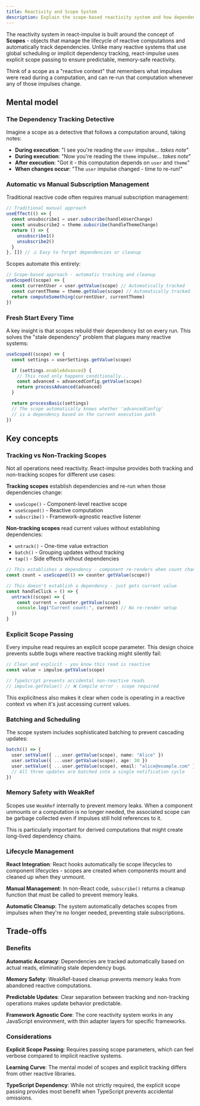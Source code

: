 ```yaml
---
title: Reactivity and Scope System
description: Explain the scope-based reactivity system and how dependency tracking works
---
```


The reactivity system in react-impulse is built around the concept of **Scopes** - objects that manage the lifecycle of reactive computations and automatically track dependencies. Unlike many reactive systems that use global scheduling or implicit dependency tracking, react-impulse uses explicit scope passing to ensure predictable, memory-safe reactivity.

Think of a scope as a "reactive context" that remembers what impulses were read during a computation, and can re-run that computation whenever any of those impulses change.

## Mental model

### The Dependency Tracking Detective

Imagine a scope as a detective that follows a computation around, taking notes:

- **During execution**: "I see you're reading the `user` impulse... _takes note_"
- **During execution**: "Now you're reading the `theme` impulse... _takes note_"
- **After execution**: "Got it - this computation depends on `user` and `theme`"
- **When changes occur**: "The `user` impulse changed - time to re-run!"

### Automatic vs Manual Subscription Management

Traditional reactive code often requires manual subscription management:

```typescript
// Traditional manual approach
useEffect(() => {
  const unsubscribe1 = user.subscribe(handleUserChange)
  const unsubscribe2 = theme.subscribe(handleThemeChange)
  return () => {
    unsubscribe1()
    unsubscribe2()
  }
}, []) // ⚠️ Easy to forget dependencies or cleanup
```

Scopes automate this entirely:

```typescript
// Scope-based approach - automatic tracking and cleanup
useScoped((scope) => {
  const currentUser = user.getValue(scope) // Automatically tracked
  const currentTheme = theme.getValue(scope) // Automatically tracked
  return computeSomething(currentUser, currentTheme)
})
```

### Fresh Start Every Time

A key insight is that scopes rebuild their dependency list on every run. This solves the "stale dependency" problem that plagues many reactive systems:

```typescript
useScoped((scope) => {
  const settings = userSettings.getValue(scope)

  if (settings.enableAdvanced) {
    // This read only happens conditionally...
    const advanced = advancedConfig.getValue(scope)
    return processAdvanced(advanced)
  }

  return processBasic(settings)
  // The scope automatically knows whether 'advancedConfig'
  // is a dependency based on the current execution path
})
```

## Key concepts

### Tracking vs Non-Tracking Scopes

Not all operations need reactivity. React-impulse provides both tracking and non-tracking scopes for different use cases:

**Tracking scopes** establish dependencies and re-run when those dependencies change:

- `useScope()` - Component-level reactive scope
- `useScoped()` - Reactive computation
- `subscribe()` - Framework-agnostic reactive listener

**Non-tracking scopes** read current values without establishing dependencies:

- `untrack()` - One-time value extraction
- `batch()` - Grouping updates without tracking
- `tap()` - Side effects without dependencies

```typescript
// This establishes a dependency - component re-renders when count changes
const count = useScoped(() => counter.getValue(scope))

// This doesn't establish a dependency - just gets current value
const handleClick = () => {
  untrack((scope) => {
    const current = counter.getValue(scope)
    console.log("Current count:", current) // No re-render setup
  })
}
```

### Explicit Scope Passing

Every impulse read requires an explicit scope parameter. This design choice prevents subtle bugs where reactive tracking might silently fail:

```typescript
// Clear and explicit - you know this read is reactive
const value = impulse.getValue(scope)

// TypeScript prevents accidental non-reactive reads
// impulse.getValue() // ❌ Compile error - scope required
```

This explicitness also makes it clear when code is operating in a reactive context vs when it's just accessing current values.

### Batching and Scheduling

The scope system includes sophisticated batching to prevent cascading updates:

```typescript
batch(() => {
  user.setValue({ ...user.getValue(scope), name: "Alice" })
  user.setValue({ ...user.getValue(scope), age: 30 })
  user.setValue({ ...user.getValue(scope), email: "alice@example.com" })
  // All three updates are batched into a single notification cycle
})
```

### Memory Safety with WeakRef

Scopes use `WeakRef` internally to prevent memory leaks. When a component unmounts or a computation is no longer needed, the associated scope can be garbage collected even if impulses still hold references to it.

This is particularly important for derived computations that might create long-lived dependency chains.

### Lifecycle Management

**React Integration**: React hooks automatically tie scope lifecycles to component lifecycles - scopes are created when components mount and cleaned up when they unmount.

**Manual Management**: In non-React code, `subscribe()` returns a cleanup function that must be called to prevent memory leaks.

**Automatic Cleanup**: The system automatically detaches scopes from impulses when they're no longer needed, preventing stale subscriptions.

## Trade-offs

### Benefits

**Automatic Accuracy**: Dependencies are tracked automatically based on actual reads, eliminating stale dependency bugs.

**Memory Safety**: WeakRef-based cleanup prevents memory leaks from abandoned reactive computations.

**Predictable Updates**: Clear separation between tracking and non-tracking operations makes update behavior predictable.

**Framework Agnostic Core**: The core reactivity system works in any JavaScript environment, with thin adapter layers for specific frameworks.

### Considerations

**Explicit Scope Passing**: Requires passing scope parameters, which can feel verbose compared to implicit reactive systems.

**Learning Curve**: The mental model of scopes and explicit tracking differs from other reactive libraries.

**TypeScript Dependency**: While not strictly required, the explicit scope passing provides most benefit when TypeScript prevents accidental omissions.
